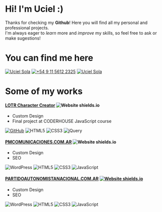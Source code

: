 # Hi! I'm Uciel :)

Thanks for checking my **Github**! Here you will find all my personal and professional projects.  
I'm always eager to _learn_ more and _improve_ my skills, so feel free to ask or make sugestions!

# You can find me here

[![Uciel Sola](https://img.shields.io/badge/LinkedIn-0077B5?style=for-the-badge&logo=linkedin&logoColor=white "LinkedIn")](https://linkedin.com/in/ucielsola) [![+54 9 11 5612 2325](https://img.shields.io/badge/WhatsApp-25D366?style=for-the-badge&logo=whatsapp&logoColor=white "Whatsapp")](https://wa.link/tn7osw) [![Uciel Sola](https://img.shields.io/badge/Instagram-E4405F?style=for-the-badge&logo=instagram&logoColor=white "Instagram")](https://instagram.com/ucielsola)

# Some of my works

#### [LOTR Character Creator](https://ucielsola.com/lotr-character-creator) ![Website shields.io](https://img.shields.io/website-up-down-green-red/http/shields.io.svg) 

*   Custom Design
*   Final project at CODERHOUSE JavaScript course

[![GitHub](https://img.shields.io/badge/GitHub-100000?style=for-the-badge&logo=github&logoColor=white "GitHub Repo")](https://github.com/ucielsola/lotr-character-creator) ![HTML5](https://img.shields.io/badge/HTML-239120?style=for-the-badge&logo=html5&logoColor=white) ![CSS3](https://img.shields.io/badge/CSS3-1572B6?style=for-the-badge&logo=css3&logoColor=white) ![jQuery](	https://img.shields.io/badge/jQuery-0769AD?style=for-the-badge&logo=jquery&logoColor=white)



#### [PMCOMUNICACIONES.COM.AR](https://PMCOMUNICACIONES.COM.AR) ![Website shields.io](https://img.shields.io/website-up-down-green-red/http/shields.io.svg)

*   Custom Design
*   SEO

![WordPress](https://img.shields.io/badge/Wordpress-21759B?style=for-the-badge&logo=wordpress&logoColor=white) ![HTML5](https://img.shields.io/badge/HTML-239120?style=for-the-badge&logo=html5&logoColor=white) ![CSS3](https://img.shields.io/badge/CSS3-1572B6?style=for-the-badge&logo=css3&logoColor=white) ![JavaScript](	https://img.shields.io/badge/JavaScript-F7DF1E?style=for-the-badge&logo=javascript&logoColor=black)


#### [PARTIDOAUTONOMISTANACIONAL.COM.AR](https://PARTIDOAUTONOMISTANACIONAL.COM.AR) [![Website shields.io](https://img.shields.io/website-up-down-green-red/http/shields.io.svg)](http://shields.io/)



*   Custom Design
*   SEO

![WordPress](https://img.shields.io/badge/Wordpress-21759B?style=for-the-badge&logo=wordpress&logoColor=white) ![HTML5](https://img.shields.io/badge/HTML-239120?style=for-the-badge&logo=html5&logoColor=white) ![CSS3](https://img.shields.io/badge/CSS3-1572B6?style=for-the-badge&logo=css3&logoColor=white) ![JavaScript](	https://img.shields.io/badge/JavaScript-F7DF1E?style=for-the-badge&logo=javascript&logoColor=black)

